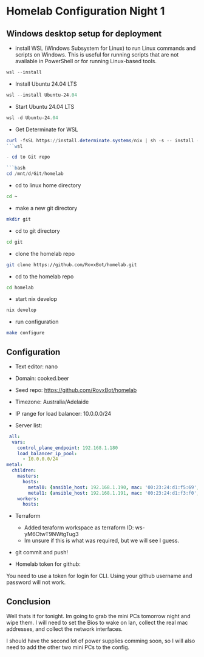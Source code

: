# Homelab Configuration Night 1

## Windows desktop setup for deployment

- install WSL (Windows Subsystem for Linux) to run Linux commands and scripts on Windows. This is useful for running scripts that are not available in PowerShell or for running Linux-based tools.

```powershell
wsl --install
```
- Install Ubuntu 24.04 LTS

```powershell
wsl --install Ubuntu-24.04
```
- Start Ubuntu 24.04 LTS

```powershell
wsl -d Ubuntu-24.04
```

- Get Determinate for WSL

```powershell
curl -fsSL https://install.determinate.systems/nix | sh -s -- install --determinate
```wsl

- cd to Git repo

```bash
cd /mnt/d/Git/homelab
```

- cd to linux home directory
    
```bash
cd ~
```

- make a new git directory
    
```bash
mkdir git
```
- cd to git directory
    
```bash
cd git
```
- clone the homelab repo
    
```bash
git clone https://github.com/RovxBot/homelab.git

```
- cd to the homelab repo
    
```bash
cd homelab
```
- start nix develop
            
```bash
nix develop
```
- run configuration

```bash
make configure
```

## Configuration

- Text editor: nano
- Domain: cooked.beer
- Seed repo: https://github.com/RovxBot/homelab
- Timezone: Australia/Adelaide
- IP range for load balancer: 10.0.0.0/24


- Server list:
```yaml
 all:
  vars:
    control_plane_endpoint: 192.168.1.180
    load_balancer_ip_pool:
      - 10.0.0.0/24
metal:
  children:
    masters:
      hosts:
        metal0: {ansible_host: 192.168.1.190, mac: '00:23:24:d1:f5:69', disk: sda, network_interface: eno1}
        metal1: {ansible_host: 192.168.1.191, mac: '00:23:24:d1:f3:f0', disk: sda, network_interface: eno1}
    workers:
      hosts:
```

- Terraform
    - Added teraform workspace as terraform ID: ws-yM6CtwT9NWtgTug3
    - Im unsure if this is what was required, but we will see I guess.

- git commit and push!
- Homelab token for github: 

You need to use a token for login for CLI. Using your github username and password will not work.

## Conclusion

Well thats it for tonight. Im going to grab the mini PCs tomorrow night and wipe them.
I will need to set the Bios to wake on lan, collect the real mac addresses, and collect the network interfaces.

I should have the second lot of power supplies comming soon, so I will also need to add the other two mini PCs to the config.

